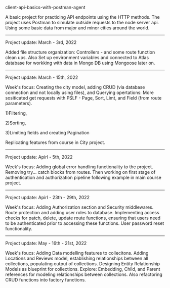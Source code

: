 client-api-basics-with-postman-agent

A basic project for practicing API endpoints using the HTTP methods. The project uses Postman to simulate outside requests to the node server api. Using some basic data from major and minor cities around the world.

---------------------------------------------------------------------

Project update: March - 3rd, 2022

Added file structure organization: Controllers - and some
route function clean ups. Also Set up environment variables and connected to Atlas database for workking with data in Mongo DB using Mongoose later on.

---------------------------------------------------------------------

Project update: March - 15th, 2022

Week's focus: Creating the city model, adding CRUD (via database connection and not locally using files), and Querying opertations: More sositicated get requests with PSLF - Page, Sort, Limt, and Field (from route parameters).

1)Filtering,

2)Sorting,

3)Limiting fields and creating Pagination

Replicating features from course in City project.

---------------------------------------------------------------------

Project update: Apirl - 5th, 2022

Week's focus: Adding global error handling functionality to the project. Removing try... catch blocks from routes. Then working on first stage of authentication and authorization pipeline following example in main course project.



---------------------------------------------------------------------

Project update: Apirl - 23th - 29th, 2022

Week's focus: Adding Authorization section and Security middlewares. Route protection and adding user roles to database. Implementing access checks for patch, delete, update route functions, ensuring that users need to be authenticated prior to accessing these functions. User password reset functionality.  



---------------------------------------------------------------------

Project update: May - 16th - 21st, 2022

Week's foucs: Adding Data modelling features to collecitons. Adding Locations and Reviews model, establishing relationships between all collections, populating output of collections. Designing Entity Relationship Models as blueprint for collections. Explore: Embedding, Child, and Parent references for modeling relationships between collections. Also refactoring CRUD functions into factory functions.   
